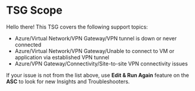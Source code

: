 # TSG Scope

<properties
    pageTitle="TSG Scope"
    description="TSG Scope"
    infoBubbleText="Confirms whether the current TSG is applicable."
    service="microsoft.network"
    resource="vpnGateways"
    authors="riturajc"
    ms.author="riturajc"
    displayOrder=""
    articleId="6e1281dd-28f3-4cf7-b891-945f727b50a9"
    diagnosticScenario=""
    selfHelpType="Diagnostics"
    supportTopicIds="32591158,32584882,32584881"
    resourceTags=""
    productPesIds=""
    cloudEnvironments="public, fairfax, blackforest, mooncake, usnat, ussec"
    ownershipId="CloudNet_AzureVPNGateway"
/>

<!--issueDescription-->
<!--/issueDescription-->

Hello there! This TSG covers the following support topics:

* Azure/Virtual Network/VPN Gateway/VPN tunnel is down or never connected
* Azure/Virtual Network/VPN Gateway/Unable to connect to VM or application via established VPN tunnel
* Azure/VPN Gateway/Connectivity/Site-to-site VPN connectivity issues

If your issue is not from the list above, use **Edit & Run Again** feature on the **ASC** to look for new Insights and Troubleshooters.
